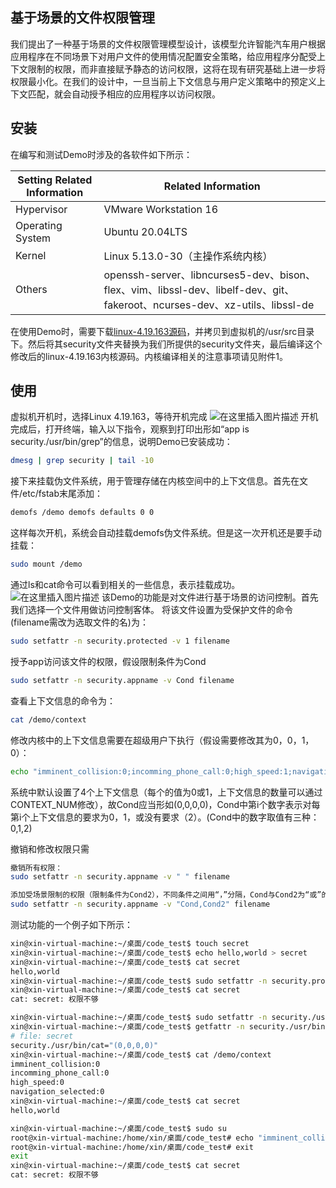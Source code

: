 ﻿## 基于场景的文件权限管理
我们提出了一种基于场景的文件权限管理模型设计，该模型允许智能汽车用户根据应用程序在不同场景下对用户文件的使用情况配置安全策略，给应用程序分配受上下文限制的权限，而非直接赋予静态的访问权限，这将在现有研究基础上进一步将权限最小化。在我们的设计中，一旦当前上下文信息与用户定义策略中的预定义上下文匹配，就会自动授予相应的应用程序以访问权限。

## 安装
在编写和测试Demo时涉及的各软件如下所示：
	
| Setting	Related Information |Related Information  |
|--|--|
|Hypervisor|VMware Workstation 16|
| Operating System | Ubuntu 20.04LTS |
|Kernel|Linux 5.13.0-30（主操作系统内核）|
|Others|openssh-server、libncurses5-dev、bison、flex、vim、libssl-dev、libelf-dev、git、fakeroot、ncurses-dev、xz-utils、libssl-de|

在使用Demo时，需要下载[linux-4.19.163源码](https://www.kernel.org)，并拷贝到虚拟机的/usr/src目录下。然后将其security文件夹替换为我们所提供的security文件夹，最后编译这个修改后的linux-4.19.163内核源码。内核编译相关的注意事项请见附件1。

## 使用
虚拟机开机时，选择Linux 4.19.163，等待开机完成
![在这里插入图片描述](https://img-blog.csdnimg.cn/f5e87eff24b944c9936aab6682181a63.png?x-oss-process=image/watermark,type_d3F5LXplbmhlaQ,shadow_50,text_Q1NETiBA5LiN5LyadmVjdG9y,size_20,color_FFFFFF,t_70,g_se,x_16)
开机完成后，打开终端，输入以下指令，观察到打印出形如“app is security./usr/bin/grep”的信息，说明Demo已安装成功：
```bash
dmesg | grep security | tail -10
```
接下来挂载伪文件系统，用于管理存储在内核空间中的上下文信息。首先在文件/etc/fstab末尾添加：

```bash
demofs /demo demofs defaults 0 0
```
这样每次开机，系统会自动挂载demofs伪文件系统。但是这一次开机还是要手动挂载：
```bash
sudo mount /demo
```
通过ls和cat命令可以看到相关的一些信息，表示挂载成功。
![在这里插入图片描述](https://img-blog.csdnimg.cn/0cd4aa0c88b74fb68cd9c0cf7ea1e409.png)
该Demo的功能是对文件进行基于场景的访问控制。首先我们选择一个文件用做访问控制客体。
将该文件设置为受保护文件的命令(filename需改为选取文件的名)为：

```bash
sudo setfattr -n security.protected -v 1 filename
```
授予app访问该文件的权限，假设限制条件为Cond
```bash
sudo setfattr -n security.appname -v Cond filename
```
查看上下文信息的命令为：

```bash
cat /demo/context
```
修改内核中的上下文信息需要在超级用户下执行（假设需要修改其为0，0，1，0）：

```bash
echo "imminent_collision:0;incomming_phone_call:0;high_speed:1;navigation_selected:0" > /demo/context
```

系统中默认设置了4个上下文信息（每个的值为0或1，上下文信息的数量可以通过CONTEXT_NUM修改），故Cond应当形如(0,0,0,0)，Cond中第i个数字表示对每第i个上下文信息的要求为0，1，或没有要求（2）。(Cond中的数字取值有三种：0,1,2)

撤销和修改权限只需
```bash
撤销所有权限：
sudo setfattr -n security.appname -v " " filename

添加受场景限制的权限（限制条件为Cond2），不同条件之间用“，”分隔，Cond与Cond2为“或”的关系,满足其一即可获得访问权限
sudo setfattr -n security.appname -v "Cond,Cond2" filename
```

测试功能的一个例子如下所示：

```bash
xin@xin-virtual-machine:~/桌面/code_test$ touch secret
xin@xin-virtual-machine:~/桌面/code_test$ echo hello,world > secret
xin@xin-virtual-machine:~/桌面/code_test$ cat secret
hello,world
xin@xin-virtual-machine:~/桌面/code_test$ sudo setfattr -n security.protected -v 1 secret
xin@xin-virtual-machine:~/桌面/code_test$ cat secret
cat: secret: 权限不够

xin@xin-virtual-machine:~/桌面/code_test$ sudo setfattr -n security./usr/bin/cat -v "(0,0,0,0)" secret
xin@xin-virtual-machine:~/桌面/code_test$ getfattr -n security./usr/bin/cat secret
# file: secret
security./usr/bin/cat="(0,0,0,0)"
xin@xin-virtual-machine:~/桌面/code_test$ cat /demo/context
imminent_collision:0
incomming_phone_call:0
high_speed:0
navigation_selected:0
xin@xin-virtual-machine:~/桌面/code_test$ cat secret
hello,world

xin@xin-virtual-machine:~/桌面/code_test$ sudo su
root@xin-virtual-machine:/home/xin/桌面/code_test# echo "imminent_collision:0;incomming_phone_call:0;high_speed:1;navigation_selected:0" > /demo/context
root@xin-virtual-machine:/home/xin/桌面/code_test# exit
exit
xin@xin-virtual-machine:~/桌面/code_test$ cat secret
cat: secret: 权限不够
```

